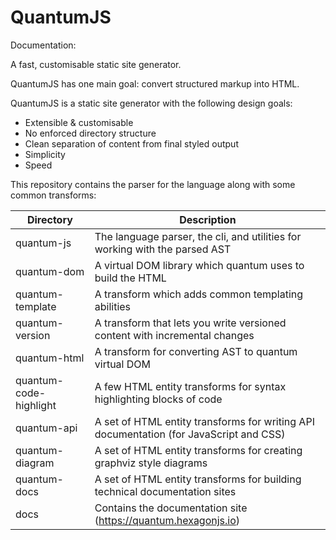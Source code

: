 # QuantumJS

Documentation: <link goes here>

A fast, customisable static site generator.

QuantumJS has one main goal: convert structured markup into HTML.

QuantumJS is a static site generator with the following design goals:

 - Extensible & customisable
 - No enforced directory structure
 - Clean separation of content from final styled output
 - Simplicity
 - Speed

This repository contains the parser for the language along with some common transforms:

|Directory|Description|
|----------|-----------|
| quantum-js | The language parser, the cli, and utilities for working with the parsed AST |
| quantum-dom | A virtual DOM library which quantum uses to build the HTML |
| quantum-template | A transform which adds common templating abilities |
| quantum-version | A transform that lets you write versioned content with incremental changes |
| quantum-html | A transform for converting AST to quantum virtual DOM |
| quantum-code-highlight | A few HTML entity transforms for syntax highlighting blocks of code |
| quantum-api | A set of HTML entity transforms for writing API documentation (for JavaScript and CSS) |
| quantum-diagram | A set of HTML entity transforms for creating graphviz style diagrams |
| quantum-docs | A set of HTML entity transforms for building technical documentation sites |
| docs | Contains the documentation site (https://quantum.hexagonjs.io) |
